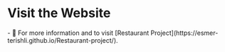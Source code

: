 <h1>Visit the Website</h1>
- 📄 For more information and to visit [Restaurant Project](https://esmer-terishli.github.io/Restaurant-project/).
